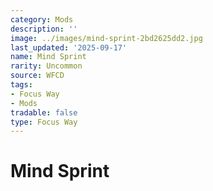```yaml
---
category: Mods
description: ''
image: ../images/mind-sprint-2bd2625dd2.jpg
last_updated: '2025-09-17'
name: Mind Sprint
rarity: Uncommon
source: WFCD
tags:
- Focus Way
- Mods
tradable: false
type: Focus Way
---
```


# Mind Sprint

